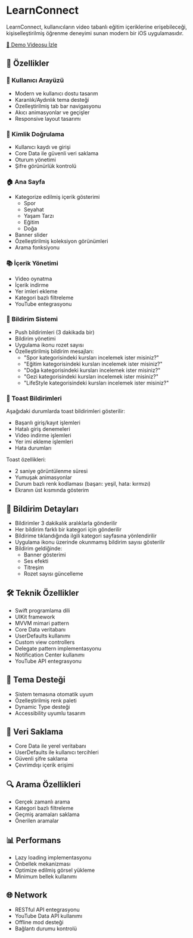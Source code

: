 # LearnConnect 

LearnConnect, kullanıcıların video tabanlı eğitim içeriklerine erişebileceği, kişiselleştirilmiş öğrenme deneyimi sunan modern bir iOS uygulamasıdır.

[📱 Demo Videosu İzle](https://www.youtube.com/watch?v=Qa8hX0Zbqn4)

## 🌟 Özellikler

### 📱 Kullanıcı Arayüzü
- Modern ve kullanıcı dostu tasarım
- Karanlık/Aydınlık tema desteği
- Özelleştirilmiş tab bar navigasyonu
- Akıcı animasyonlar ve geçişler
- Responsive layout tasarımı

### 🔐 Kimlik Doğrulama
- Kullanıcı kaydı ve girişi
- Core Data ile güvenli veri saklama
- Oturum yönetimi
- Şifre görünürlük kontrolü

### 🏠 Ana Sayfa
- Kategorize edilmiş içerik gösterimi
  - Spor
  - Seyahat
  - Yaşam Tarzı
  - Eğitim
  - Doğa
- Banner slider
- Özelleştirilmiş koleksiyon görünümleri
- Arama fonksiyonu

### 📚 İçerik Yönetimi
- Video oynatma
- İçerik indirme
- Yer imleri ekleme
- Kategori bazlı filtreleme
- YouTube entegrasyonu

### 🔔 Bildirim Sistemi
- Push bildirimleri (3 dakikada bir)
- Bildirim yönetimi
- Uygulama ikonu rozet sayısı
- Özelleştirilmiş bildirim mesajları:
  - "Spor kategorisindeki kursları incelemek ister misiniz?"
  - "Eğitim kategorisindeki kursları incelemek ister misiniz?"
  - "Doğa kategorisindeki kursları incelemek ister misiniz?"
  - "Gezi kategorisindeki kursları incelemek ister misiniz?"
  - "LifeStyle kategorisindeki kursları incelemek ister misiniz?"

### 🎯 Toast Bildirimleri
Aşağıdaki durumlarda toast bildirimleri gösterilir:
- Başarılı giriş/kayıt işlemleri
- Hatalı giriş denemeleri
- Video indirme işlemleri
- Yer imi ekleme işlemleri
- Hata durumları

Toast özellikleri:
- 2 saniye görüntülenme süresi
- Yumuşak animasyonlar
- Durum bazlı renk kodlaması (başarı: yeşil, hata: kırmızı)
- Ekranın üst kısmında gösterim

## 🔄 Bildirim Detayları
- Bildirimler 3 dakikalık aralıklarla gönderilir
- Her bildirim farklı bir kategori için gönderilir
- Bildirime tıklandığında ilgili kategori sayfasına yönlendirilir
- Uygulama ikonu üzerinde okunmamış bildirim sayısı gösterilir
- Bildirim geldiğinde:
  - Banner gösterimi
  - Ses efekti
  - Titreşim
  - Rozet sayısı güncelleme

## 🛠 Teknik Özellikler
- Swift programlama dili
- UIKit framework
- MVVM mimari pattern
- Core Data veritabanı
- UserDefaults kullanımı
- Custom view controllers
- Delegate pattern implementasyonu
- Notification Center kullanımı
- YouTube API entegrasyonu

## 🎨 Tema Desteği
- Sistem temasına otomatik uyum
- Özelleştirilmiş renk paleti
- Dynamic Type desteği
- Accessibility uyumlu tasarım

## 💾 Veri Saklama
- Core Data ile yerel veritabanı
- UserDefaults ile kullanıcı tercihleri
- Güvenli şifre saklama
- Çevrimdışı içerik erişimi

## 🔍 Arama Özellikleri
- Gerçek zamanlı arama
- Kategori bazlı filtreleme
- Geçmiş aramaları saklama
- Önerilen aramalar

## 📊 Performans
- Lazy loading implementasyonu
- Önbellek mekanizması
- Optimize edilmiş görsel yükleme
- Minimum bellek kullanımı

## 🌐 Network
- RESTful API entegrasyonu
- YouTube Data API kullanımı
- Offline mod desteği
- Bağlantı durumu kontrolü